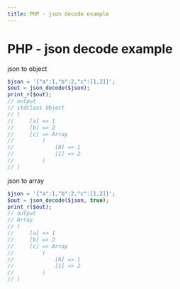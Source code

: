 ```yaml
---
title: PHP - json decode example
---
```


<h1 class="header">PHP - json decode example</h1>

json to object
```php
$json = '{"a":1,"b":2,"c":[1,2]}';
$out = json_decode($json);
print_r($out);
// output
// stdClass Object
// (
//     [a] => 1
//     [b] => 2
//     [c] => Array
//         (
//             [0] => 1
//             [1] => 2
//         )
// )
```

json to array
```php
$json = '{"a":1,"b":2,"c":[1,2]}';
$out = json_decode($json, true);
print_r($out);
// output
// Array
// (
//     [a] => 1
//     [b] => 2
//     [c] => Array
//         (
//             [0] => 1
//             [1] => 2
//         )
// )
```